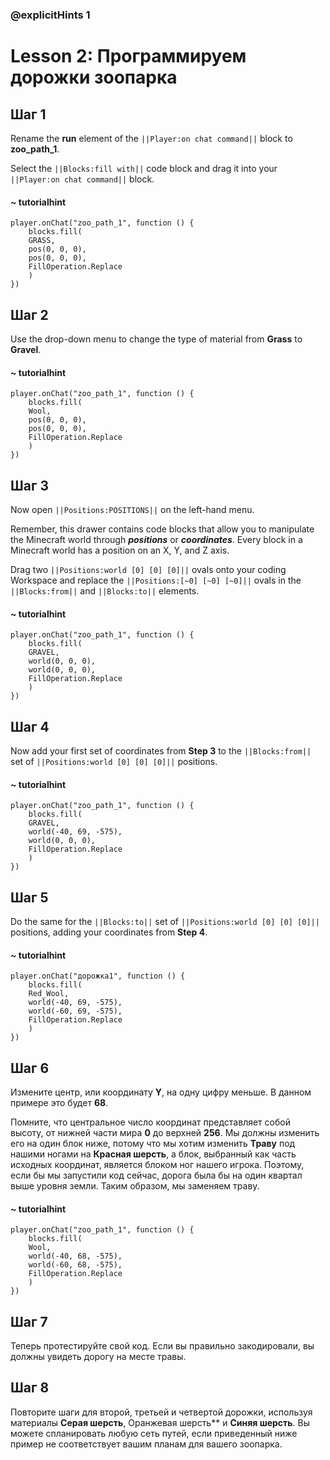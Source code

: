 ### @explicitHints 1

# Lesson 2: Программируем дорожки зоопарка 

## Шаг 1
Rename the **run** element of the ``||Player:on chat command||`` block to **zoo_path_1**. 

Select the ``||Blocks:fill with||`` code block and drag it into your ``||Player:on chat command||`` block. 

#### ~ tutorialhint
``` blocks
player.onChat("zoo_path_1", function () {
    blocks.fill(
    GRASS,
    pos(0, 0, 0),
    pos(0, 0, 0),
    FillOperation.Replace
    )
})
```

## Шаг 2
Use the drop-down menu to change the type of material from **Grass** to **Gravel**. 

#### ~ tutorialhint
``` blocks
player.onChat("zoo_path_1", function () {
    blocks.fill(
    Wool,
    pos(0, 0, 0),
    pos(0, 0, 0),
    FillOperation.Replace
    )
})
```

## Шаг 3
Now open ``||Positions:POSITIONS||`` on the left-hand menu. 

Remember, this drawer contains code blocks that allow you to manipulate the Minecraft world through ***positions*** or ***coordinates***. Every block in a Minecraft world has a position on an X, Y, and Z axis. 

Drag two ``||Positions:world [0] [0] [0]||`` ovals onto your coding Workspace and replace the ``||Positions:[~0] [~0] [~0]||`` ovals in the ``||Blocks:from||`` and ``||Blocks:to||`` elements. 

#### ~ tutorialhint
``` blocks
player.onChat("zoo_path_1", function () {
    blocks.fill(
    GRAVEL,
    world(0, 0, 0),
    world(0, 0, 0),
    FillOperation.Replace
    )
})
```

## Шаг 4
Now add your first set of coordinates from **Step 3** to the ``||Blocks:from||`` set of ``||Positions:world [0] [0] [0]||`` positions. 

#### ~ tutorialhint
``` blocks
player.onChat("zoo_path_1", function () {
    blocks.fill(
    GRAVEL,
    world(-40, 69, -575),
    world(0, 0, 0),
    FillOperation.Replace
    )
})
```

## Шаг 5
Do the same for the ``||Blocks:to||`` set of ``||Positions:world [0] [0] [0]||`` positions, adding your coordinates from **Step 4**. 

#### ~ tutorialhint
``` blocks
player.onChat("дорожка1", function () {
    blocks.fill(
    Red_Wool,
    world(-40, 69, -575),
    world(-60, 69, -575),
    FillOperation.Replace
    )
})
```

## Шаг 6
Измените центр, или координату **Y**, на одну цифру меньше. В данном примере это будет **68**.  

Помните, что центральное число координат представляет собой высоту, от нижней части мира **0** до верхней **256**. Мы должны изменить его на один блок ниже, потому что мы хотим изменить **Траву** под нашими ногами на **Красная шерсть**, а блок, выбранный как часть исходных координат, является блоком ног нашего игрока. Поэтому, если бы мы запустили код сейчас, дорога была бы на один квартал выше уровня земли. Таким образом, мы заменяем траву. 

#### ~ tutorialhint
``` blocks
player.onChat("zoo_path_1", function () {
    blocks.fill(
    Wool,
    world(-40, 68, -575),
    world(-60, 68, -575),
    FillOperation.Replace
    )
})
```
## Шаг 7
Теперь протестируйте свой код. Если вы правильно закодировали, вы должны увидеть дорогу на месте травы.   

## Шаг 8
Повторите шаги для второй, третьей и четвертой дорожки, используя материалы **Серая шерсть**, Оранжевая шерсть** и **Синяя шерсть**. Вы можете спланировать любую сеть путей, если приведенный ниже пример не соответствует вашим планам для вашего зоопарка. 


